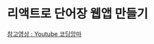 # 리액트로 단어장 웹앱 만들기

[참고영상 : Youtube 코딩앙마](https://youtube.com/playlist?list=PLZKTXPmaJk8J_fHAzPLH8CJ_HO_M33e7-)


